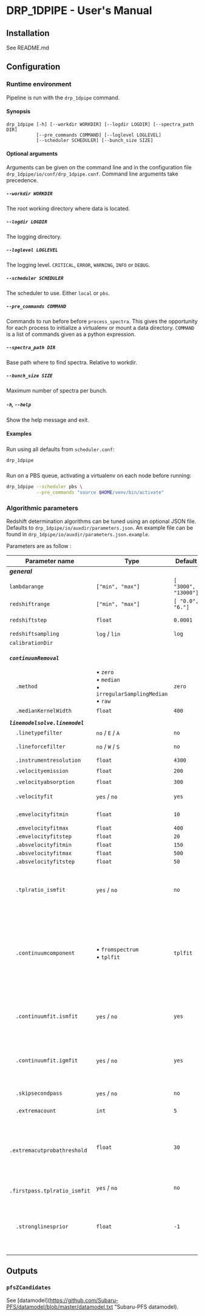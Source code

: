 # DRP_1DPIPE - User's Manual

## Installation

See README.md

## Configuration

### Runtime environment

Pipeline is run with the `drp_1dpipe` command.

#### Synopsis
```
drp_1dpipe [-h] [--workdir WORKDIR] [--logdir LOGDIR] [--spectra_path DIR]
           [--pre_commands COMMAND] [--loglevel LOGLEVEL]
		   [--scheduler SCHEDULER] [--bunch_size SIZE]
```
#### Optional arguments

Arguments can be given on the command line and in the configuration file `drp_1dpipe/io/conf/drp_1dpipe.conf`. Command line arguments take precedence.

##### `--workdir WORKDIR`

The root working directory where data is located.

##### `--logdir LOGDIR`

The logging directory.

##### `--loglevel LOGLEVEL`

The logging level. `CRITICAL`, `ERROR`, `WARNING`, `INFO` or `DEBUG`.

##### `--scheduler SCHEDULER`

The scheduler to use. Either `local` or `pbs`.

##### `--pre_commands COMMAND`

Commands to run before before `process_spectra`. This gives the opportunity for each process to initialize a virtualenv or mount a data directory.
`COMMAND` is a list of commands given as a python expression.

##### `--spectra_path DIR`

Base path where to find spectra. Relative to workdir.

##### `--bunch_size SIZE`

Maximum number of spectra per bunch.

##### `-h`, `--help`

Show the help message and exit.

#### Examples

#####

Run using all defaults from `scheduler.conf`:

```sh
drp_1dpipe
```

#####

Run on a PBS queue, activating a virtualenv on each node before running:

```sh
drp_1dpipe --scheduler pbs \
           --pre_commands "source $HOME/venv/bin/activate"
```

### Algorithmic parameters

Redshift determination algorithms can be tuned using an optional JSON file.
Defaults to `drp_1dpipe/io/auxdir/parameters.json`. An example file can be found in `drp_1dpipe/io/auxdir/parameters.json.example`.

Parameters are as follow :

| **Parameter name** | **Type** | **Default** | **Description** |
| --- | --- | --- | --- |
| _**general**_ ||| _**parameters always applicable**_ |
| `lambdarange` | `["min", "max"]` | `[ "3000", "13000"]` | lambda range in Angströms|
| `redshiftrange` | `["min", "max"]` | `[ "0.0", "6."]` | redshift range|
| `redshiftstep` | `float` | `0.0001` | redshift step for linear scale or lowest step for log scale|
| `redshiftsampling` |`log` / `lin` | `log` | linear or logarithmic scale|
| `calibrationDir` | | | |
|||||
| _**`continuumRemoval`**_ ||| _**Method parameters to remove continuum of data spectra**_ |
| `  .method` |&bull; `zero`<br>&bull; `median`<br>&bull; `irregularSamplingMedian`<br>&bull; `raw` | `zero`| continuum estimation method|
| `  .medianKernelWidth` |`float` |`400` | relevant only for median (in Angströms)|
|||||
|  _**`linemodelsolve.linemodel`**_ ||| _**parameters for linemodel**_ |
| `  .linetypefilter` |`no` / `E` / `A` |`no`|  restrict the type of line to fit (`no`: fit all)|
| `  .lineforcefilter`|`no` / `W` / `S` |`no` | restrict the strength category of lines to fit (`no`: fit all)|
| `  .instrumentresolution` |`float` | `4300`| intrument resolution (R)|
| `  .velocityemission` |`float`| `200`| emission lines velocity (in $km \cdot s^{-1}$)|
| `  .velocityabsorption` |`float` |`300` | absorption lines velocity (in $km \cdot s^{-1}$)}|
| `  .velocityfit` |`yes` / `no` |`yes` | decide wether the 2nd pass include line width fitting|
| `  .emvelocityfitmin` |`float` |`10` | tabulation of velocity for line width fitting in $km \cdot s^{-1}$|
| `  .emvelocityfitmax` |`float` |`400`|
| `  .emvelocityfitstep` |`float` |`20`|
| `  .absvelocityfitmin` |`float` |`150`|
| `  .absvelocityfitmax` |`float` |`500`|
| `  .absvelocityfitstep` |`float` |`50`|
| `  .tplratio_ismfit` |`yes` / `no` |`no` | activate fit of ISM extinction _i.e._ Ebv parameter from Calzetti profiles. Parameter scan from 0 to 0.9, step = 0.1. (best value stored in FittedTplshapeIsmCoeff in `linemodelsolve.linemodel_extrema.csv`)|
| `  .continuumcomponent` |&bull; `fromspectrum`<br>&bull; `tplfit` | `tplfit`  | select the method for processing the continuum:<br>&bull; `fromspectrum`: remove an estimated continuum (the continuum estmation is then tuned via `continuumRemoval` parameters). The redshift is thus only estimated from the lines.<br>&bull; `tplfit`: fit a set of redshifted template (aka `fullmodel` _i.e._ contiuum model + line model|
| `  .continuumfit.ismfit` |`yes` / `no` |`yes` | activate fit of ISM extinction _i.e._. Ebv parameter from Calzetti profiles. Parameter scan from 0 to 0.9, step = 0.1. (best value stored in FittedTplDustCoeff in `linemodelsolve.linemodel_extrema.csv`)  |
| `  .continuumfit.igmfit` |`yes` / `no` |`yes` | activate fit of IGM with Meiksin tables. Index scan from 0 to 0.9, step = 0.1 ??? (best profile index stored in FittedTplMeiksinIdx parameter in `linemodelsolve.linemodel_extrema.csv`)|
| `  .skipsecondpass` |`yes` / `no` |`no` | toggle the processing  of a second pass refined pass arround the candidates (`no` by default) |
| `  .extremacount` |`int` |`5` |Number of candidates to retain |
| `  .extremacutprobathreshold` |`float` |`30` |Select the number of candidates to refine at the 2nd pass.<br>&bull; `-1`: retain a fixed number (set from `extremacount` parameter)<br>&bull; any positive value: retain all candidates with $log(max(pdf))-log(pdf)$ values (not integrated)  below this threshold|
| `  .firstpass.tplratio_ismfit` |`yes` / `no` | `no` | overwrite the `tplratio_ismfit` parameter|
|||||
| `  .stronglinesprior` |`float` |`-1` | strongline prior<br>&bull; `-1`: no prior<br>&bull; otherwise, use this value (positive below 1) as a low probability when no strong line is measured (the measured amplitude is s>0) & probability is set to 1 when a strong line is observed|


## Outputs

### ```pfsZCandidates```

See [datamodel](https://github.com/Subaru-PFS/datamodel/blob/master/datamodel.txt "Subaru-PFS datamodel).
